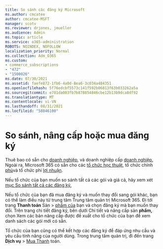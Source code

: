 ```yaml
---
title: So sánh các đăng ký Microsoft
ms.author: cmcatee
author: cmcatee-MSFT
manager: scotv
ms.reviewer: drjones, jmueller
ms.audience: Admin
ms.topic: article
ms.service: o365-administration
ROBOTS: NOINDEX, NOFOLLOW
localization_priority: Normal
ms.collection: Adm_O365
ms.custom:
- commerce_subscriptions
- "472"
- "1500026"
ms.date: 07/30/2021
ms.assetid: faefe872-1fb6-4a0d-8ea6-3c034a484351
ms.openlocfilehash: 5f76edcbf5573c141f592b06813f63b033262a5a
ms.sourcegitcommit: e781da003fb7b878854846cbe12b13b9dca8df92
ms.translationtype: MT
ms.contentlocale: vi-VN
ms.lasthandoff: 08/31/2021
ms.locfileid: "58846100"
---
```

# <a name="compare-upgrade-or-purchase-subscriptions"></a>So sánh, nâng cấp hoặc mua đăng ký
  
Thuê bao có sẵn cho [doanh nghiệp](https://www.microsoft.com/microsoft-365/business/compare-all-microsoft-365-business-products?tab=2&rtc=1), và doanh nghiệp cấp [doanh nghiệp.](https://www.microsoft.com/microsoft-365/enterprise/compare-office-365-plans?rtc=1) Ngoài ra, Microsoft 365 có sẵn cho các [tổ chức học thuật](https://www.microsoft.com/microsoft-365/academic/compare-office-365-education-plans?rtc=1&activetab=tab%3aprimaryr1), tổ chức chính [phủ](https://www.microsoft.com/microsoft-365/government/compare-office-365-government-plans?rtc=1)và tổ chức phi [lợi nhuận](https://www.microsoft.com/microsoft-365/nonprofit/office-365-nonprofit-plans-and-pricing?&rtc=1&activetab=tab%3aprimaryr1).
  
Nếu tổ chức của bạn muốn so sánh tất cả các gói và giá cả, hãy xem xét [mục So sánh tất cả các đăng ký.](https://www.microsoft.com/microsoft-365/enterprise/compare-office-365-plans?rtc=1)
  
Nếu tổ chức của bạn đã mua đăng ký và muốn thay đổi sang gói khác, bạn có thể làm điều này từ trung tâm Trung tâm quản trị Microsoft 365. Đi tới trang **Thanh toán** Sản \> [phẩm của](https://go.microsoft.com/fwlink/p/?linkid=842054) bạn và chọn đăng ký mà bạn muốn thay đổi. Trên trang chi tiết đăng ký, bên  dưới Chi tiết và nâng cấp sản **phẩm,** chọn Xem các bản nâng cấp được đề xuất cho tổ chức của bạn để xem danh sách các gói mới có sẵn.
  
Tổ chức của bạn cũng có thể kết hợp các đăng ký để đáp ứng nhu cầu và yêu cầu tính năng của người dùng. Trong trung tâm quản trị, đi đến trang **Dịch vụ** \> [Mua Thanh](https://go.microsoft.com/fwlink/p/?linkid=868433) toán. 